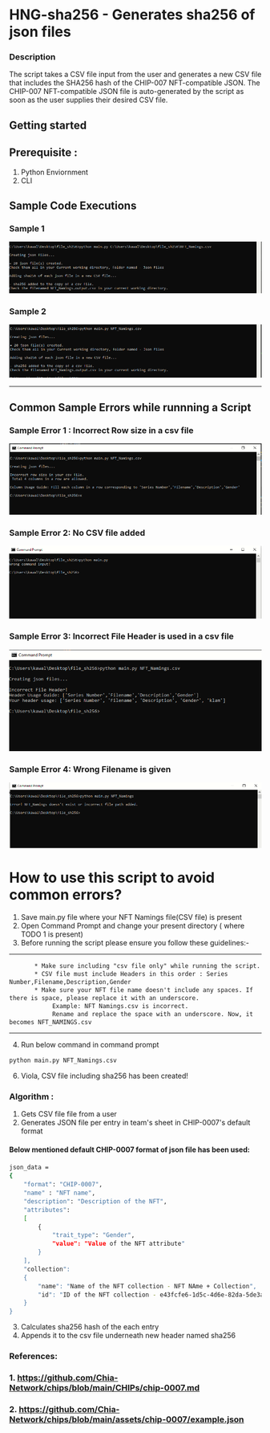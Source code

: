 # HNG-sha256 - Generates sha256 of json files

### Description
The script takes a CSV file input from the user and generates a new CSV file that includes the SHA256 hash of the CHIP-007 NFT-compatible JSON. The CHIP-007 NFT-compatible JSON file is auto-generated by the script as soon as the user supplies their desired CSV file.
## Getting started

## Prerequisite : 
1. Python Enviornment
2. CLI

  
## Sample Code Executions

### Sample 1

![image](https://raw.githubusercontent.com/kawalpreettkaur/HNG-sha256/main/Sample%20CLI%20Executions/sample_run1.PNG)

### Sample 2

![image](https://raw.githubusercontent.com/kawalpreettkaur/HNG-sha256/main/Sample%20CLI%20Executions/sample_run2.PNG)

  - - -  
## Common Sample Errors while runnning a Script

### Sample Error 1 : Incorrect Row size in a csv file

![image](https://raw.githubusercontent.com/kawalpreettkaur/HNG-sha256/main/Sample%20Errors/IncorrectRowSize.PNG)

### Sample Error 2: No CSV file added

![image](https://raw.githubusercontent.com/kawalpreettkaur/HNG-sha256/main/Sample%20Errors/No_csvfile.PNG)

### Sample Error 3: Incorrect File Header is used in a csv file

![image](https://raw.githubusercontent.com/kawalpreettkaur/HNG-sha256/main/Sample%20Errors/incorrectFileHeader.PNG)


### Sample Error 4: Wrong Filename is given

![image](https://raw.githubusercontent.com/kawalpreettkaur/HNG-sha256/main/Sample%20Errors/wrongFilename.PNG)


# How to use this script to avoid common errors?

1. Save main.py file where your NFT Namings file(CSV file) is present
2. Open Command Prompt and change your present directory ( where TODO 1 is present)
3. Before running the script please ensure you follow these guidelines:-
- - -
           * Make sure including "csv file only" while running the script.
           * CSV file must include Headers in this order : Series Number,Filename,Description,Gender
           * Make sure your NFT file name doesn't include any spaces. If there is space, please replace it with an underscore. 
                Example: NFT Namings.csv is incorrect.
                Rename and replace the space with an underscore. Now, it becomes NFT_NAMINGS.csv
  - - -              

4. Run below command in command prompt
```sh 
python main.py NFT_Namings.csv
```
6. Viola, CSV file including sha256 has been created!


### Algorithm :

1.   Gets CSV file file from a user
2.   Generates JSON file per entry in team's sheet in CHIP-0007's default format

#### Below mentioned default CHIP-0007 format of json file has been used:
```sh
json_data =
{
    "format": "CHIP-0007",
    "name" : "NFT name",
    "description": "Description of the NFT",
    "attributes": 
    [
        {
            "trait_type": "Gender",
            "value": "Value of the NFT attribute"
        }
    ],
    "collection": 
    {
        "name": "Name of the NFT collection - NFT NAme + Collection",
        "id": "ID of the NFT collection - e43fcfe6-1d5c-4d6e-82da-5de3aa8b3b57"
    }
}
```

3.  Calculates sha256 hash of the each entry
4.  Appends it to the csv file underneath new header named sha256



### References:

### 1. https://github.com/Chia-Network/chips/blob/main/CHIPs/chip-0007.md
### 2. https://github.com/Chia-Network/chips/blob/main/assets/chip-0007/example.json
